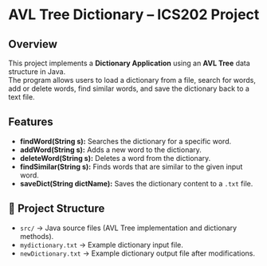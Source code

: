 # AVL Tree Dictionary – ICS202 Project

##  Overview
This project implements a **Dictionary Application** using an **AVL Tree** data structure in Java.  
The program allows users to load a dictionary from a file, search for words, add or delete words, find similar words, and save the dictionary back to a text file.  

##  Features
- **findWord(String s):** Searches the dictionary for a specific word.  
- **addWord(String s):** Adds a new word to the dictionary.  
- **deleteWord(String s):** Deletes a word from the dictionary.  
- **findSimilar(String s):** Finds words that are similar to the given input word.  
- **saveDict(String dictName):** Saves the dictionary content to a `.txt` file.  

## 📂 Project Structure
- `src/` → Java source files (AVL Tree implementation and dictionary methods).  
- `mydictionary.txt` → Example dictionary input file.  
- `newDictionary.txt` → Example dictionary output file after modifications.  

